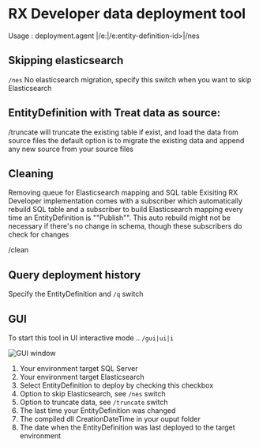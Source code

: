 ﻿# RX Developer data deployment tool
Usage :
deployment.agent <path-to-entity-definition-source>|/e:<entity-definition-name>|/e:entity-definition-id>|/nes

## Skipping elasticsearch
`/nes`
 No elasticsearch migration, specify this switch when you want to skip Elasticsearch

##  EntityDefinition with Treat data as source:
/truncate   will truncate the existing table if exist, and load the data from source files
the default option is to migrate the existing data and append any new source from your source files

## Cleaning
Removing queue for Elasticsearch mapping and SQL table
Exisiting RX Developer implementation comes with a subscriber which automatically rebuild SQL table and a subscriber
to build Elasticsearch mapping every time an EntityDefinition is ""Publish"". This auto rebuild might not be necessary if there's
no change in schema, though these subscribers do check for changes

/clean


## Query deployment history
Specify the EntityDefinition and `/q` switch


## GUI
To start this tool in UI interactive mode .. 
`/gui|ui|i`

![GUI window](https://i.imgur.com/VlZfmxb.png)

1. Your environment target SQL Server
2. Your environment target Elasticsearch
3. Select EntityDefinition to deploy by checking this checkbox
4. Option to skip Elasticsearch, see `/nes` switch
5. Option to truncate data, see `/truncate` switch
6. The last time your EntityDefinition was changed
7. The compiled dll CreationDateTime in your ouput folder
8. The date when the EntityDefinition was last deployed to the target environment

